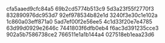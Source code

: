 cfa5aaed9cfc84a5
69b2cd5774b513c9
5d3a23f55f2770f3
832890976dc953d7
92ef978534b82e1d
3240f3e30c1e102a
1c860a03eff871a0
5ad7ef00f2e56ee5
4c1d33f20e7e4785
63d99d0929e2646c
7441803f6dfb0eb4
f6ac3d391235cce3
902a5b7586738ce2
766511e1a1b144a4
027518eb1eaa23d6
